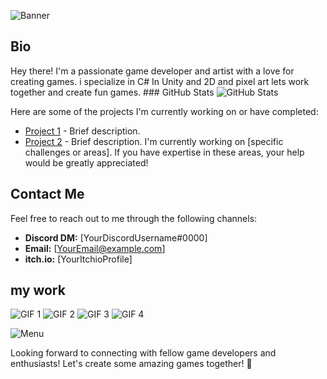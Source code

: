 ![Banner](https://github.com/odessy3509/Odessy.github.io/assets/137520021/b9031079-f295-4e75-81ce-ceedeb38d93e)

## Bio
Hey there! I'm a passionate game developer and artist with a love for creating games. i specialize in C# In Unity and 2D and pixel art lets work together and create fun games.     ### GitHub Stats ![GitHub Stats](https://github-readme-stats.vercel.app/api?username=odessy3509&show_icons=true&theme=radical)

           

Here are some of the projects I'm currently working on or have completed:

- [Project 1](#) - Brief description.
- [Project 2](#) - Brief description.
I'm currently working on [specific challenges or areas]. If you have expertise in these areas, your help would be greatly appreciated!

## Contact Me
Feel free to reach out to me through the following channels:

- **Discord DM:** [YourDiscordUsername#0000]
- **Email:** [YourEmail@example.com]
- **itch.io:** [YourItchioProfile]


## my work
![GIF 1](https://gyazo.com/421be63b9f0484e2b3e091f1a305066f)
![GIF 2](https://gyazo.com/87f5f89b6c8015dc8fb44e504d0a234e)
![GIF 3](https://gyazo.com/9406abee664760b76d9ac888a309dcb6)
![GIF 4](https://gyazo.com/97ac69f8357fd372face675541328229)


![Menu](https://github.com/odessy3509/Odessy.github.io/assets/137520021/ac0ee750-45c5-4042-9713-c11c097339be)

Looking forward to connecting with fellow game developers and enthusiasts! Let's create some amazing games together! 🚀
